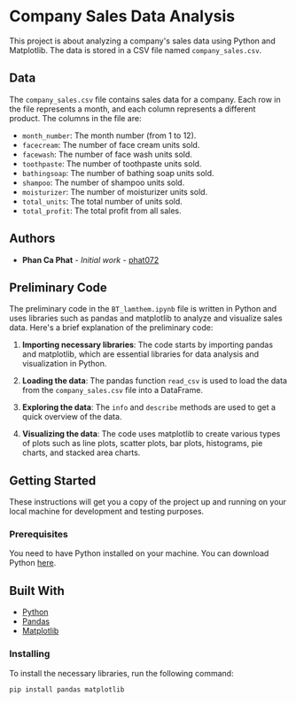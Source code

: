# Company Sales Data Analysis

This project is about analyzing a company's sales data using Python and Matplotlib. The data is stored in a CSV file named `company_sales.csv`.

## Data

The `company_sales.csv` file contains sales data for a company. Each row in the file represents a month, and each column represents a different product. The columns in the file are:

- `month_number`: The month number (from 1 to 12).
- `facecream`: The number of face cream units sold.
- `facewash`: The number of face wash units sold.
- `toothpaste`: The number of toothpaste units sold.
- `bathingsoap`: The number of bathing soap units sold.
- `shampoo`: The number of shampoo units sold.
- `moisturizer`: The number of moisturizer units sold.
- `total_units`: The total number of units sold.
- `total_profit`: The total profit from all sales.

## Authors

* **Phan Ca Phat** - *Initial work* - [phat072](https://github.com/phat072)

## Preliminary Code

The preliminary code in the `BT_lamthem.ipynb` file is written in Python and uses libraries such as pandas and matplotlib to analyze and visualize sales data. Here's a brief explanation of the preliminary code:

1. **Importing necessary libraries**: The code starts by importing pandas and matplotlib, which are essential libraries for data analysis and visualization in Python.

2. **Loading the data**: The pandas function `read_csv` is used to load the data from the `company_sales.csv` file into a DataFrame.

3. **Exploring the data**: The `info` and `describe` methods are used to get a quick overview of the data.

4. **Visualizing the data**: The code uses matplotlib to create various types of plots such as line plots, scatter plots, bar plots, histograms, pie charts, and stacked area charts.

## Getting Started

These instructions will get you a copy of the project up and running on your local machine for development and testing purposes.

### Prerequisites

You need to have Python installed on your machine. You can download Python [here](https://www.python.org/downloads/).

## Built With

* [Python](https://www.python.org/)
* [Pandas](https://pandas.pydata.org/)
* [Matplotlib](https://matplotlib.org/)

### Installing

To install the necessary libraries, run the following command:

```bash
pip install pandas matplotlib
```

